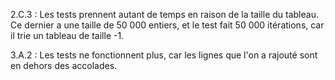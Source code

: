 2.C.3 :
Les tests prennent autant de temps en raison de la taille du tableau. Ce dernier a une taille de 50 000 entiers, et le test fait 50 000 itérations, car il trie un tableau de taille -1.

3.A.2 :
Les tests ne fonctionnent plus, car les lignes que l'on a rajouté sont en dehors des accolades.


